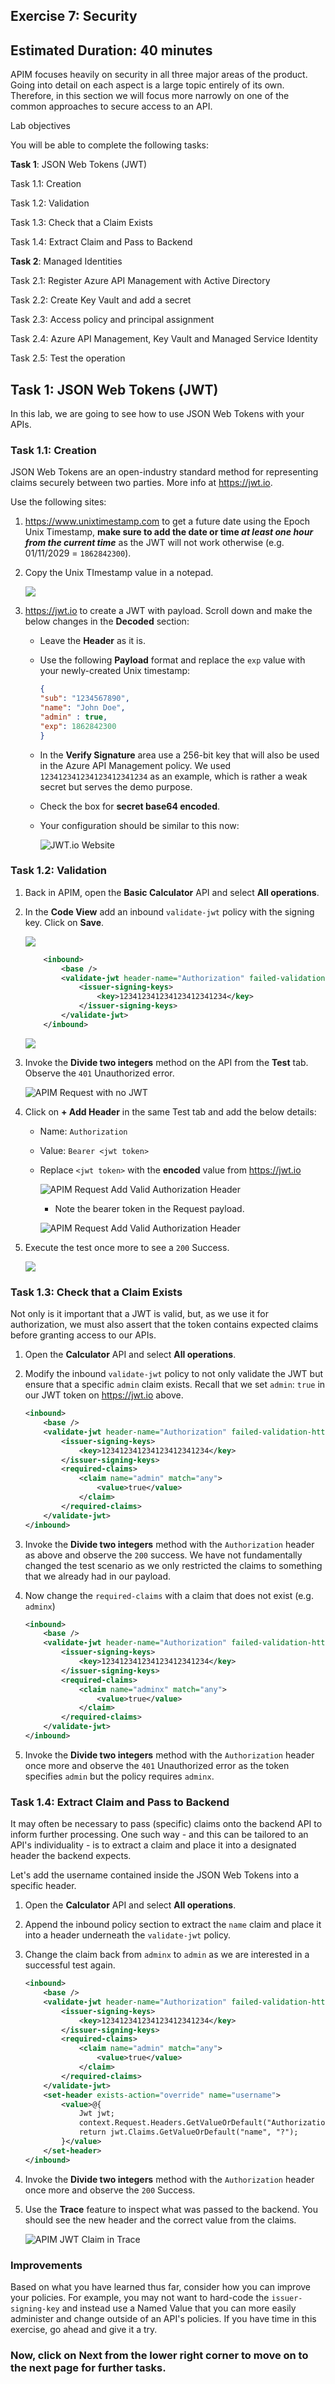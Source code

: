 ## Exercise 7: Security 

## Estimated Duration: 40 minutes

APIM focuses heavily on security in all three major areas of the product. Going into detail on each aspect is a large topic entirely of its own. Therefore, in this section we will focus more narrowly on one of the common approaches to secure access to an API.

Lab objectives

You will be able to complete the following tasks:

**Task 1**: JSON Web Tokens (JWT)

Task 1.1: Creation

Task 1.2: Validation

Task 1.3: Check that a Claim Exists

Task 1.4: Extract Claim and Pass to Backend

**Task 2**: Managed Identities

Task 2.1: Register Azure API Management with Active Directory

Task 2.2: Create Key Vault and add a secret

Task 2.3: Access policy and principal assignment

Task 2.4: Azure API Management, Key Vault and Managed Service Identity

Task 2.5: Test the operation

## Task 1: JSON Web Tokens (JWT)

In this lab, we are going to see how to use JSON Web Tokens with your APIs.

### Task 1.1: Creation

JSON Web Tokens are an open-industry standard method for representing claims securely between two parties. More info at <https://jwt.io>. 

Use the following sites:
1. <https://www.unixtimestamp.com> to get a future date using the Epoch Unix Timestamp, **make sure to add the date or time _at least one hour from the current time_** as the JWT will not work otherwise (e.g. 01/11/2029 = `1862842300`).
1. Copy the Unix TImestamp value in a notepad.

   ![](media/unix.png)

1. <https://jwt.io> to create a JWT with payload. Scroll down and make the below changes in the **Decoded** section:
    - Leave the **Header** as it is.
    - Use the following **Payload** format and replace the `exp` value with your newly-created Unix timestamp:

        ```json
        {
        "sub": "1234567890",
        "name": "John Doe",
        "admin" : true,
        "exp": 1862842300
        }
        ```

    - In the **Verify Signature** area use a 256-bit key that will also be used in the Azure API Management policy. We used `123412341234123412341234` as an example, which is rather a weak secret but serves the demo purpose.
    - Check the box for **secret base64 encoded**.
    - Your configuration should be similar to this now:

        ![JWT.io Website](media/01.png)

### Task 1.2: Validation

1. Back in APIM, open the **Basic Calculator** API and select **All operations**.
  
1. In the **Code View** add an inbound `validate-jwt` policy with the signing key. Click on **Save**.

   ![](media/Pg23-1.png)

    ```xml
        <inbound>
            <base />
            <validate-jwt header-name="Authorization" failed-validation-httpcode="401" failed-validation-error-message="Unauthorized">
                <issuer-signing-keys>
                    <key>123412341234123412341234</key>
                </issuer-signing-keys>
            </validate-jwt>
        </inbound>
    ```

    ![](media/Pg23-2.png)

1. Invoke the **Divide two integers** method on the API from the **Test** tab. Observe the `401` Unauthorized error.

    ![APIM Request with no JWT](media/03.png)

1. Click on **+ Add Header** in the same Test tab and add the below details:

    - Name: `Authorization`
    - Value: `Bearer <jwt token>` 
    - Replace `<jwt token>` with the **encoded** value from <https://jwt.io>
  
        ![APIM Request Add Valid Authorization Header](media/mapi92.png)

         - Note the bearer token in the Request payload.

        ![APIM Request Add Valid Authorization Header](media/04.png)

1. Execute the test once more to see a `200` Success. 

    ![](media/05.png)

### Task 1.3: Check that a Claim Exists

Not only is it important that a JWT is valid, but, as we use it for authorization, we must also assert that the token contains expected claims before granting access to our APIs.

1. Open the **Calculator** API and select **All operations**.
1. Modify the inbound `validate-jwt` policy to not only validate the JWT but ensure that a specific `admin` claim exists. Recall that we set `admin`: `true` in our JWT token on <https://jwt.io> above.

    ```xml
    <inbound>
        <base />
        <validate-jwt header-name="Authorization" failed-validation-httpcode="401" failed-validation-error-message="Unauthorized">
            <issuer-signing-keys>
                <key>123412341234123412341234</key>
            </issuer-signing-keys>
            <required-claims>
                <claim name="admin" match="any">
                    <value>true</value>
                </claim>
            </required-claims>
        </validate-jwt>
    </inbound>
    ```

1. Invoke the **Divide two integers** method with the `Authorization` header as above and observe the `200` success. We have not fundamentally changed the test scenario as we only restricted the claims to something that we already had in our payload.

1. Now change the `required-claims` with a claim  that does not exist (e.g. `adminx`)

    ```xml
    <inbound>
        <base />
        <validate-jwt header-name="Authorization" failed-validation-httpcode="401" failed-validation-error-message="Unauthorized">
            <issuer-signing-keys>
                <key>123412341234123412341234</key>
            </issuer-signing-keys>
            <required-claims>
                <claim name="adminx" match="any">
                    <value>true</value>
                </claim>
            </required-claims>
        </validate-jwt>
    </inbound>
    ```

1. Invoke the **Divide two integers** method with the `Authorization` header once more and observe the `401` Unauthorized error as the token specifies `admin` but the policy requires `adminx`.

### Task 1.4: Extract Claim and Pass to Backend

It may often be necessary to pass (specific) claims onto the backend API to inform further processing. One such way - and this can be tailored to an API's individuality - is to extract a claim and place it into a designated header the backend expects.

Let's add the username contained inside the JSON Web Tokens into a specific header.

1. Open the **Calculator** API and select **All operations**.
1. Append the inbound policy section to extract the `name` claim and place it into a header underneath the `validate-jwt` policy.
1. Change the claim back from `adminx` to `admin` as we are interested in a successful test again.

    ```xml
    <inbound>
        <base />
        <validate-jwt header-name="Authorization" failed-validation-httpcode="401" failed-validation-error-message="Unauthorized">
            <issuer-signing-keys>
                <key>123412341234123412341234</key>
            </issuer-signing-keys>
            <required-claims>
                <claim name="admin" match="any">
                    <value>true</value>
                </claim>
            </required-claims>
        </validate-jwt>
        <set-header exists-action="override" name="username">
            <value>@{
                Jwt jwt;
                context.Request.Headers.GetValueOrDefault("Authorization","scheme param").Split(' ').Last().TryParseJwt(out jwt);
                return jwt.Claims.GetValueOrDefault("name", "?");
            }</value>
        </set-header>
    </inbound>
    ```

1. Invoke the **Divide two integers** method with the `Authorization` header once more and observe the `200` Success.
1. Use the **Trace** feature to inspect what was passed to the backend. You should see the new header and the correct value from the claims.

    ![APIM JWT Claim in Trace](media/06.png)

### Improvements

Based on what you have learned thus far, consider how you can improve your policies. For example, you may not want to hard-code the `issuer-signing-key` and instead use a Named Value that you can more easily administer and change outside of an API's policies. If you have time in this exercise, go ahead and give it a try.

### Now, click on Next from the lower right corner to move on to the next page for further tasks.
